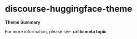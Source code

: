 # discourse-huggingface-theme

**Theme Summary**

For more information, please see: **url to meta topic**
